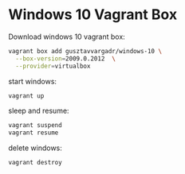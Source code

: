 # Windows 10 Vagrant Box

Download windows 10 vagrant box:
```bash
vagrant box add gusztavvargadr/windows-10 \
  --box-version=2009.0.2012  \
  --provider=virtualbox
```

start windows:
```bash
vagrant up
```

sleep and resume:
```bash
vagrant suspend
vagrant resume
```

delete windows:
```bash
vagrant destroy
```
